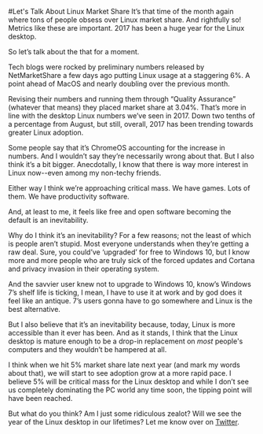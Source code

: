 #Let's Talk About Linux Market Share
It’s that time of the month again where tons of people obsess over Linux market share. And rightfully so! Metrics like these are important. 2017 has been a huge year for the Linux desktop.

So let’s talk about the that for a moment.

Tech blogs were rocked by preliminary numbers released by NetMarketShare a few days ago putting Linux usage at a staggering 6%. A point ahead of MacOS and nearly doubling over the previous month.

Revising their numbers and running them through “Quality Assurance” (whatever that means) they placed market share at 3.04%. That’s more in line with the desktop Linux numbers we’ve seen in 2017. Down two tenths of a percentage from August, but still, overall, 2017 has been trending towards greater Linux adoption.

Some people say that it’s ChromeOS accounting for the increase in numbers. And I wouldn’t say they’re necessarily wrong about that. But I also think it’s a bit bigger. Anecdotally, I know that there is way more interest in Linux now--even among my non-techy friends.

Either way I think we’re approaching critical mass. We have games. Lots of them. We have productivity software. 

And, at least to me, it feels like free and open software becoming the default is an inevitability.

Why do I think it’s an inevitability? For a few reasons; not the least of which is people aren’t stupid. Most everyone understands when they’re getting a raw deal. Sure, you could’ve ‘upgraded’ for free to Windows 10, but I know more and more people who are truly sick of the forced updates and Cortana and privacy invasion in their operating system.

And the savvier user knew not to upgrade to Windows 10, know’s Windows 7’s shelf life is ticking, I mean, I have to use it at work and by god does it feel like an antique. 7’s users gonna have to go somewhere and Linux is the best alternative.

But I also believe that it’s an inevitability because, today, Linux is more accessible than it ever has been. And as it stands, I think that the Linux desktop is mature enough to be a drop-in replacement on *most* people's computers and they wouldn’t be hampered at all.

I think when we hit 5% market share late next year (and mark my words about that), we will start to see adoption grow at a more rapid pace. I believe 5% will be critical mass for the Linux desktop and while I don’t see us completely dominating the PC world any time soon, the tipping point will have been reached.

But what do you think? Am I just some ridiculous zealot? Will we see the year of the Linux desktop in our lifetimes? Let me know over on [Twitter](http://twitter.com/thelinuxgamer).
